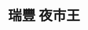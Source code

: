 ---
title: "瑞豐 夜市王"
description: "高雄市瑞豐夜市夜市王美食賽事資訊，收錄雞排、蚵仔煎、臭豆腐、甜點等多項排名與店家資訊，帶你探索高雄在地美味。"
keywords:
  - 夜市王
  - 瑞豐夜市
  - 台灣美食
  - 高雄市美食
custom_css: "/css/events/the-king-of-night-market/vendor-list.css"
type: "the-king-of-night-market"
layout: "vendor-list"
datePublished: "2025-06-02"
dateModified: "2025-06-18"
city: "高雄市"
nightMarket: "瑞豐夜市"
---